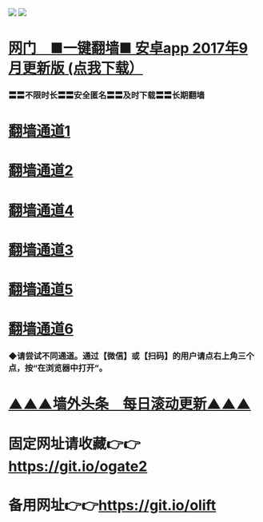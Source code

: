 <tr>
    <td align=center><img src="https://github.com/gyhhx/image-upload/blob/master/gy2-1.jpg" /></td>
 </tr> 
<tr>
  <td align=center><img src="https://github.com/gyhhx/image-upload/blob/master/%E5%BE%AE%E4%BF%A1%E8%AF%B4%E6%98%8E4.jpg" /></td>  
</tr>


# <a href="http://t.cn/R00Yvch">网门　■一键翻墙■ 安卓app 2017年9月更新版 (点我下载）</a>
### 〓〓不限时长〓〓安全匿名〓〓及时下载〓〓长期翻墙


# <a href="https://s3-eu-west-1.amazonaws.com/ogatei/oGate.htm?from=gygit">翻墙通道1</a>
# <a href="https://s3.ca-central-1.amazonaws.com/ogatec/oGate.htm?from=oGate?from=gygit">翻墙通道2</a>
# <a href="https://s3-us-west-1.amazonaws.com/ogaten/oGate.htm?from=gygit">翻墙通道4</a>
# <a href="https://s3.amazonaws.com/ogate/oGate.htm?from=gygit">翻墙通道3</a>
# <a href="https://s3.eu-west-2.amazonaws.com/ogatel/oGate.htm?from=gygit">翻墙通道5</a>
# <a href="https://s3.eu-central-1.amazonaws.com/ogatef/oGate.htm?from=gygit">翻墙通道6</a>

### ◆请尝试不同通道。通过【微信】或【扫码】的用户请点右上角三个点，按“在浏览器中打开”。

# <a href="https://github.com/gyhhx/gy1/blob/master/README.md">▲▲▲墙外头条　每日滚动更新▲▲▲</a>

# 固定网址请收藏👉👉https://git.io/ogate2
# 备用网址👉👉https://git.io/olift
